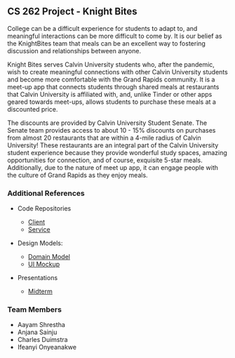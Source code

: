 ## CS 262 Project - Knight Bites

<p>
College can be a difficult experience for students to adapt to, and meaningful interactions can be more difficult to come by. It is our belief as the KnightBites team that meals can be an excellent way to fostering discussion and relationships between anyone.<br>

Knight Bites serves Calvin University students who, after the pandemic, wish to create meaningful connections with other Calvin University students and become more comfortable with the Grand Rapids community. It is a meet-up app that connects students through shared meals at restaurants that Calvin University is affiliated with, and, unlike Tinder or other apps geared towards meet-ups, allows students to purchase these meals at a discounted price.<br>
  
The discounts are provided by Calvin University Student Senate. The Senate team provides access to about 10 - 15% discounts on purchases from almost 20 restaurants that are within a 4-mile radius of Calvin University! These restaurants are an integral part of the Calvin University student experience because they provide wonderful study spaces, amazing opportunities for connection, and of course, exquisite 5-star meals. Additionally, due to the nature of meet up app, it can engage people with the culture of Grand Rapids as they enjoy meals.</p>

### Additional References

* Code Repositories
  * [Client](https://github.com/calvin-cs262-fall2021-G-Force/Client)
  * [Service](https://github.com/calvin-cs262-fall2021-G-Force/Service)
   
* Design Models:
  * [Domain Model](https://github.com/calvin-cs262-fall2021-G-Force/Project/blob/main/images/Knight%20Bites%20Domain%20Model.png)
  * [UI Mockup](https://calvincollege-my.sharepoint.com/:i:/g/personal/as66_calvin_edu/EVk34P1jdzJDsLVq4Qn00DkBerSZV2ShRgkoqWNsr2dhhQ?e=M7BzR3)
  
* Presentations
  * [Midterm](https://github.com/calvin-cs262-fall2021-G-Force/Project/tree/main/presentation)


### Team Members

* Aayam Shrestha
* Anjana Sainju
* Charles Duimstra
* Ifeanyi Onyeanakwe

